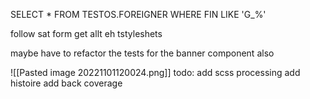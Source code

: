 SELECT * FROM TESTOS.FOREIGNER WHERE FIN LIKE 'G_%'

follow sat form get allt eh tstyleshets

maybe have to refactor the tests for the banner component also

![[Pasted image 20221101120024.png]]
todo: 
	add scss processing
	add histoire
	add back coverage